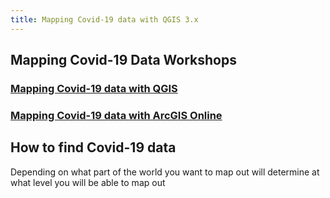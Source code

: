 ```yaml
---
title: Mapping Covid-19 data with QGIS 3.x
---
```

## Mapping Covid-19 Data Workshops

### [Mapping Covid-19 data with QGIS](QGIS)
### [Mapping Covid-19 data with ArcGIS Online](aol)

## How to find Covid-19 data

Depending on what part of the world you want to map out will determine at what level you will be able to map out

